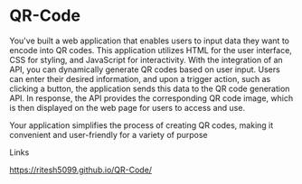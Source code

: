 # QR-Code
You've built a web application that enables users to input data they want to encode into QR codes. This application utilizes HTML for the user interface, CSS for styling, and JavaScript for interactivity.
With the integration of an API, you can dynamically generate QR codes based on user input. Users can enter their desired information, and upon a trigger action, such as clicking a button,
the application sends this data to the QR code generation API. 
In response, the API provides the corresponding QR code image, which is then displayed on the web page for users to access and use.

Your application simplifies the process of creating QR codes, making it convenient and user-friendly for a variety of purpose


Links

https://ritesh5099.github.io/QR-Code/

